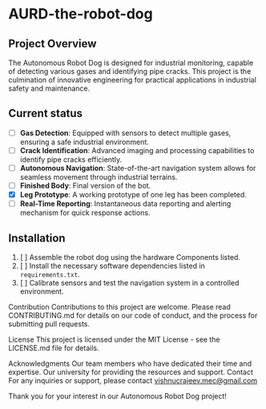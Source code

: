 # AURD-the-robot-dog

## Project Overview
The Autonomous Robot Dog is designed for industrial monitoring, capable of detecting various gases and identifying pipe cracks. This project is the culmination of innovative engineering for practical applications in industrial safety and maintenance.

## Current status
- [ ] **Gas Detection**: Equipped with sensors to detect multiple gases, ensuring a safe industrial environment.
- [ ] **Crack Identification**: Advanced imaging and processing capabilities to identify pipe cracks efficiently.
- [ ] **Autonomous Navigation**: State-of-the-art navigation system allows for seamless movement through industrial terrains.
- [ ] **Finished Body**: Final version of the bot.
- [x] **Leg Prototype**: A working prototype of one leg has been completed.
- [ ] **Real-Time Reporting**: Instantaneous data reporting and alerting mechanism for quick response actions.

## Installation
1. [ ] Assemble the robot dog using the hardware Components listed.
2. [ ] Install the necessary software dependencies listed in `requirements.txt`.
3. [ ] Calibrate sensors and test the navigation system in a controlled environment.

Contribution
Contributions to this project are welcome. Please read CONTRIBUTING.md for details on our code of conduct, and the process for submitting pull requests.

License
This project is licensed under the MIT License - see the LICENSE.md file for details.

Acknowledgments
Our team members who have dedicated their time and expertise.
Our university for providing the resources and support.
Contact
For any inquiries or support, please contact vishnucrajeev.mec@gmail.com

Thank you for your interest in our Autonomous Robot Dog project!
